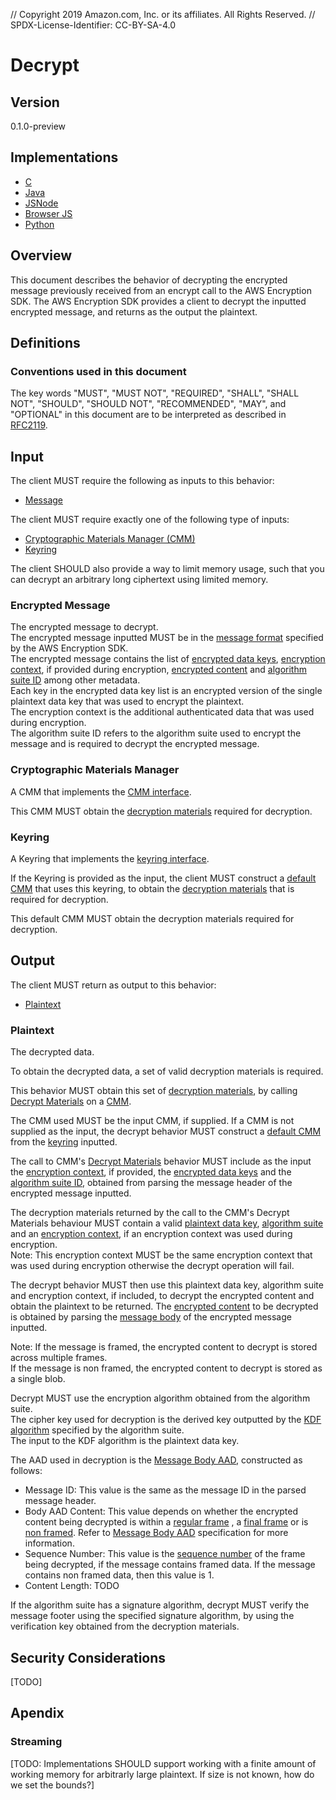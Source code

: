 // Copyright 2019 Amazon.com, Inc. or its affiliates. All Rights Reserved. // SPDX-License-Identifier: CC-BY-SA-4.0

# Decrypt

## Version

0.1.0-preview

## Implementations

-   [C](https://github.com/aws/aws-encryption-sdk-c/blob/master/source/session_decrypt.c)
-   [Java](https://github.com/aws/aws-encryption-sdk-java/blob/master/src/main/java/com/amazonaws/encryptionsdk/internal/DecryptionHandler.java)
-   [JSNode](https://github.com/awslabs/aws-encryption-sdk-javascript/blob/master/modules/decrypt-node/src/decrypt.ts)
-   [Browser JS](https://github.com/awslabs/aws-encryption-sdk-javascript/blob/master/modules/decrypt-browser/src/decrypt.ts)
-   [Python](https://github.com/aws/aws-encryption-sdk-python/blob/master/src/aws_encryption_sdk/streaming_client.py)

## Overview

This document describes the behavior of decrypting the encrypted message previously received from an encrypt call to the AWS Encryption SDK.
The AWS Encryption SDK provides a client to decrypt the inputted encrypted message, and returns as the output the plaintext.

## Definitions

### Conventions used in this document

The key words "MUST", "MUST NOT", "REQUIRED", "SHALL", "SHALL NOT", "SHOULD", "SHOULD NOT", "RECOMMENDED", "MAY", and "OPTIONAL"
in this document are to be interpreted as described in [RFC2119](https://tools.ietf.org/html/rfc2119).

## Input

The client MUST require the following as inputs to this behavior:

-   [Message](#message)

The client MUST require exactly one of the following type of inputs:

-   [Cryptographic Materials Manager (CMM)](#cmm-interface.md)
-   [Keyring](#keyring-interface.md)

The client SHOULD also provide a way to limit memory usage, such that you can decrypt an arbitrary long ciphertext using limited memory.

### Encrypted Message 

The encrypted message to decrypt.  
The encrypted message inputted MUST be in the [message format](#message.md) specified by the AWS Encryption SDK.  
The encrypted message contains the list of [encrypted data keys](#message-header.md#encrypted-data-keys), 
[encryption context](#message-header.md#aad), if provided during encryption, 
[encrypted content](#message-body.md#encrypted-content) and 
[algorithm suite ID](#message-header.md#algorithm-suite-id) among other metadata.  
Each key in the encrypted data key list is an encrypted version of the single plaintext data key that was used to encrypt the plaintext.  
The encryption context is the additional authenticated data that was used during encryption.   
The algorithm suite ID refers to the algorithm suite used to encrypt the message and is required to decrypt the encrypted message.   

### Cryptographic Materials Manager

A CMM that implements the [CMM interface](#cmm-interface.md).  

This CMM MUST obtain the [decryption materials](#structures.md#decryption-materials) required for decryption.  

### Keyring

A Keyring that implements the [keyring interface](#keyring-interface.md).  

If the Keyring is provided as the input, the client MUST construct a [default CMM](#default-cmm.md) that uses this keyring, 
to obtain the [decryption materials](#structures.md#decryption-materials) that is required for decryption.  

This default CMM MUST obtain the decryption materials required for decryption.   

## Output

The client MUST return as output to this behavior:

-   [Plaintext](#plaintext)

### Plaintext

The decrypted data.

To obtain the decrypted data, a set of valid decryption materials is required.

This behavior MUST obtain this set of [decryption materials](#structures.md#decryption-materials), 
by calling [Decrypt Materials](#cmm-interface.md#decrypt-materials) on a [CMM](#cmm-interface.md).

The CMM used MUST be the input CMM, if supplied.
If a CMM is not supplied as the input, the decrypt behavior MUST construct a [default CMM](#default-cmm.md) 
from the [keyring](#keyring) inputted.

The call to CMM's [Decrypt Materials](#cmm-interface.md#decrypt-materials) behavior MUST include as the input the 
[encryption context](#message-header.md#aad), if provided, the [encrypted data keys](#message-header.md#encrypted-data-keys) and the 
[algorithm suite ID](#message-header.md#algorithm-suites-id), obtained from parsing the message header of the encrypted message inputted.

The decryption materials returned by the call to the CMM's Decrypt Materials behaviour MUST contain a valid 
[plaintext data key](#structures.md#decryption-materials#plaintext-data-key),
[algorithm suite](#structures.md#decryption-materials#algorithm-suite) and an
[encryption context](#structures.md#decryption-materials#encryption-context), if an encryption context was used during encryption.    
Note: This encryption context MUST be the same encryption context that was used during encryption otherwise the decrypt operation will fail.   

The decrypt behavior MUST then use this plaintext data key, algorithm suite and encryption context, if included, to decrypt the encrypted content 
and obtain the plaintext to be returned. The [encrypted content](#message-body.md#encrypted-content) to be decrypted is obtained by parsing the 
[message body](#message-crypto.md) of the encrypted message inputted.   

Note: If the message is framed, the encrypted content to decrypt is stored across multiple frames.   
If the message is non framed, the encrypted content to decrypt is stored as a single blob.  

Decrypt MUST use the encryption algorithm obtained from the algorithm suite.  
The cipher key used for decryption is the derived key outputted by the [KDF algorithm](algorithm-suites.md#supported-algorithm-suites#key-derivation-algorithm)
specified by the algorithm suite.   
The input to the KDF algorithm is the plaintext data key.  

The AAD used in decryption is the [Message Body AAD](#message-body-aad.md), constructed as follows:

- Message ID: This value is the same as the message ID in the parsed message header.
- Body AAD Content: This value depends on whether the encrypted content being decrypted is within a [regular frame](#message-body.md#regular-frame) , 
  a [final frame](#message-body.md#final-frame) or is [non framed](#message-body.md#non-framed-data). 
  Refer to [Message Body AAD](#message-body-aad.md) specification for more information.
- Sequence Number: This value is the [sequence number](#message-body.md#sequence-number) of the frame being decrypted, if the message contains framed data. 
  If the message contains non framed data, then this value is 1.
- Content Length: TODO

If the algorithm suite has a signature algorithm, decrypt MUST verify the message footer using the specified signature algorithm, 
by using the verification key obtained from the decryption materials.

## Security Considerations

[TODO]

## Apendix 

### Streaming

[TODO: Implementations SHOULD support working with a finite amount of working memory for arbitrarly large plaintext. 
If size is not known, how do we set the bounds?]

